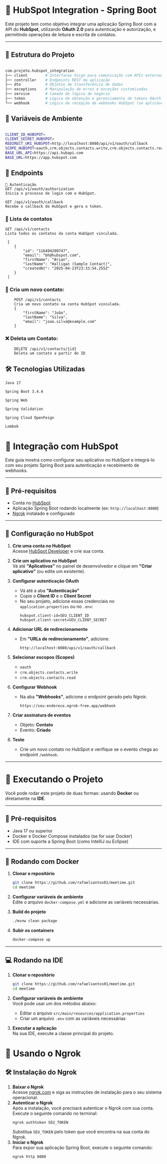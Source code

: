 # 🔗 HubSpot Integration - Spring Boot

Este projeto tem como objetivo integrar uma aplicação Spring Boot com a API do **HubSpot**, utilizando **OAuth 2.0** para autenticação e autorização, e permitindo operações de leitura e escrita de contatos.

---

## 📁 Estrutura do Projeto

```bash

com.projeto.hubspot_integration
├── client        # Interfaces Feign para comunicação com APIs externas
├── controller    # Endpoints REST da aplicação
├── dto           # Objetos de transferência de dados
├── exceptions    # Manipulação de erros e exceções customizadas
├── service       # Camada de lógica de negócio
├── token         # Lógica de obtenção e gerenciamento de tokens OAuth
└── webhook       # Lógica de recepção de webhooks HubSpot (se aplicável)
```
## 📁 Variáveis de Ambiente

```bash

CLIENT_ID_HUBSPOT=
CLIENT_SECRET_HUBSPOT=
REDIRECT_URI_HUBSPOT=http://localhost:8080/api/v1/oauth/callback
SCOPE_HUBSPOT=oauth,crm.objects.contacts.write,crm.objects.contacts.read
BASE_URL_API=https://api.hubapi.com
BASE_URL=https://app.hubspot.com
```

## 📡 Endpoints
````
🔐 Autenticação
GET /api/v1/oauth/authorization
Inicia o processo de login com o HubSpot.

GET /api/v1/oauth/callback
Recebe o callback do HubSpot e gera o token.
````

### 👥 Lista de contatos

````
GET /api/v1/contacts
Lista todos os contatos da conta HubSpot vinculada.

 [
    {
        "id": "116494280747",
        "email": "bh@hubspot.com",
        "firstName": "Brian",
        "lastName": "Halligan (Sample Contact)",
        "createdAt": "2025-04-23T23:33:54.255Z"
    }
 ]
````


### 👤 Cria um novo contato:
````
    POST /api/v1/contacts
    Cria um novo contato na conta HubSpot vinculada.
    {
        "firstName": "João",
        "lastName": "Silva",
        "email": "joao.silva@example.com"
    }
````

### ❌ Deleta um Contato:
````
    DELETE /api/v1/contacts/{id}
    Deleta um contato a partir do ID
``````



## 🛠️ Tecnologias Utilizadas
````
Java 17

Spring Boot 3.4.4

Spring Web

Spring Validation

Spring Cloud OpenFeign

Lombok
````

# 🚀 Integração com HubSpot

Este guia mostra como configurar seu aplicativo no HubSpot e integrá-lo com seu projeto Spring Boot para autenticação e recebimento de webhooks.

---

## 🧾 Pré-requisitos

- Conta no [HubSpot](https://developers.hubspot.com/)
- Aplicação Spring Boot rodando localmente (ex: `http://localhost:8080`)
- [Ngrok](https://ngrok.com/) instalado e configurado

---

## 🔧 Configuração no HubSpot

1. **Crie uma conta no HubSpot**  
   Acesse [HubSpot Developer](https://developers.hubspot.com/) e crie sua conta.

2. **Crie um aplicativo no HubSpot**  
   Vá até **"Aplicativos"** no painel de desenvolvedor e clique em **"Criar aplicativo"** (ou edite um existente).

3. **Configurar autenticação OAuth**
    - Vá até a aba **"Autenticação"**
    - Copie o **Client ID** e o **Client Secret**
    - No seu projeto, adicione essas credenciais no `application.properties` ou no `.env`:
      ```properties
      hubspot.client-id=SEU_CLIENT_ID
      hubspot.client-secret=SEU_CLIENT_SECRET
      ```

4. **Adicionar URL de redirecionamento**
    - Em **"URLs de redirecionamento"**, adicione:
      ```
      http://localhost:8080/api/v1/oauth/callback
      ```

5. **Selecionar escopos (Scopes)**
    - `oauth`
    - `crm.objects.contacts.write`
    - `crm.objects.contacts.read`

6. **Configurar Webhook**
    - Na aba **"Webhooks"**, adicione o endpoint gerado pelo Ngrok:
      ```
      https://seu-endereco.ngrok-free.app/webhook
      ```

7. **Criar assinatura de eventos**
    - Objeto: **Contato**
    - Evento: **Criado**

8. **Teste**
    - Crie um novo contato no HubSpot e verifique se o evento chega ao endpoint `/webhook`.

---

# 🧪 Executando o Projeto

Você pode rodar este projeto de duas formas: usando **Docker** ou diretamente na **IDE**.

---

## 🧾 Pré-requisitos

- Java 17 ou superior
- Docker e Docker Compose instalados (se for usar Docker)
- IDE com suporte a Spring Boot (como IntelliJ ou Eclipse)

---

## 🐳 Rodando com Docker

1. **Clonar o repositório**
    ```bash
    git clone https://github.com/rafaelsantos01/meetime.git
    cd meetime
    ```

2. **Configurar variáveis de ambiente**  
   Edite o arquivo `docker-compose.yml` e adicione as variáveis necessárias.


3. **Build do projeto**
    ```bash
    ./mvnw clean package
    ```

4. **Subir os containers**
    ```bash
    docker-compose up
    ```

---

## 💻 Rodando na IDE

1. **Clonar o repositório**
    ```bash
    git clone https://github.com/rafaelsantos01/meetime.git
    cd meetime
    ```

2. **Configurar variáveis de ambiente**  
   Você pode usar um dos métodos abaixo:
    - Editar o arquivo `src/main/resources/application.properties`
    - Criar um arquivo `.env` com as variáveis necessárias

3. **Executar a aplicação**  
   Na sua IDE, execute a classe principal do projeto.


# 🛜 Usando o Ngrok

## 🛠️ Instalação do Ngrok
1. **Baixar o Ngrok**  
   Acesse [ngrok.com](https://ngrok.com/download) e siga as instruções de instalação para o seu sistema operacional.
2. **Autenticar o Ngrok**  
   Após a instalação, você precisará autenticar o Ngrok com sua conta. Execute o seguinte comando no terminal:
   ```bash
   ngrok authtoken SEU_TOKEN
   ```
   Substitua `SEU_TOKEN` pelo token que você encontra na sua conta do Ngrok.
3. **Iniciar o Ngrok**  
   Para expor sua aplicação Spring Boot, execute o seguinte comando:
   ```bash
   ngrok http 8080
   ```

